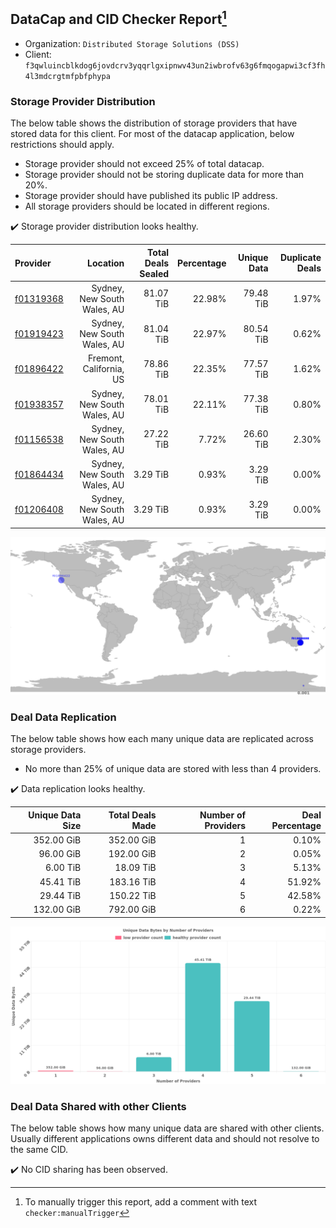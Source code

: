 ## DataCap and CID Checker Report[^1]
 - Organization: `Distributed Storage Solutions (DSS)`
 - Client: `f3qwluincblkdog6jovdcrv3yqqrlgxipnwv43un2iwbrofv63g6fmqogapwi3cf3fh4l3mdcrgtmfpbfphypa`
### Storage Provider Distribution
The below table shows the distribution of storage providers that have stored data for this client.
For most of the datacap application, below restrictions should apply.
 - Storage provider should not exceed 25% of total datacap.
 - Storage provider should not be storing duplicate data for more than 20%.
 - Storage provider should have published its public IP address.
 - All storage providers should be located in different regions.

✔️ Storage provider distribution looks healthy.

| Provider                                              |                    Location | Total Deals Sealed | Percentage | Unique Data | Duplicate Deals |
| :---------------------------------------------------- | --------------------------: | -----------------: | ---------: | ----------: | --------------: |
| [f01319368](https://filfox.info/en/address/f01319368) | Sydney, New South Wales, AU |          81.07 TiB |     22.98% |   79.48 TiB |           1.97% |
| [f01919423](https://filfox.info/en/address/f01919423) | Sydney, New South Wales, AU |          81.04 TiB |     22.97% |   80.54 TiB |           0.62% |
| [f01896422](https://filfox.info/en/address/f01896422) |     Fremont, California, US |          78.86 TiB |     22.35% |   77.57 TiB |           1.62% |
| [f01938357](https://filfox.info/en/address/f01938357) | Sydney, New South Wales, AU |          78.01 TiB |     22.11% |   77.38 TiB |           0.80% |
| [f01156538](https://filfox.info/en/address/f01156538) | Sydney, New South Wales, AU |          27.22 TiB |      7.72% |   26.60 TiB |           2.30% |
| [f01864434](https://filfox.info/en/address/f01864434) | Sydney, New South Wales, AU |           3.29 TiB |      0.93% |    3.29 TiB |           0.00% |
| [f01206408](https://filfox.info/en/address/f01206408) | Sydney, New South Wales, AU |           3.29 TiB |      0.93% |    3.29 TiB |           0.00% |

![Provider Distribution](https://raw.githubusercontent.com/data-preservation-programs/filplus-checker-assets/main/filecoin-project/filecoin-plus-large-datasets/issues/425/1670990728970.png)
### Deal Data Replication
The below table shows how each many unique data are replicated across storage providers.
- No more than 25% of unique data are stored with less than 4 providers.

✔️ Data replication looks healthy.

| Unique Data Size | Total Deals Made | Number of Providers | Deal Percentage |
| ---------------: | ---------------: | ------------------: | --------------: |
|       352.00 GiB |       352.00 GiB |                   1 |           0.10% |
|        96.00 GiB |       192.00 GiB |                   2 |           0.05% |
|         6.00 TiB |        18.09 TiB |                   3 |           5.13% |
|        45.41 TiB |       183.16 TiB |                   4 |          51.92% |
|        29.44 TiB |       150.22 TiB |                   5 |          42.58% |
|       132.00 GiB |       792.00 GiB |                   6 |           0.22% |

![Replication Distribution](https://raw.githubusercontent.com/data-preservation-programs/filplus-checker-assets/main/filecoin-project/filecoin-plus-large-datasets/issues/425/1670990729748.png)
### Deal Data Shared with other Clients
The below table shows how many unique data are shared with other clients.
Usually different applications owns different data and should not resolve to the same CID.

✔️ No CID sharing has been observed.

[^1]: To manually trigger this report, add a comment with text `checker:manualTrigger`
